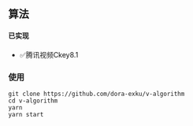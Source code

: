 ## 算法

#### 已实现

- ✅腾讯视频Ckey8.1

### 使用

 ```shell
git clone https://github.com/dora-exku/v-algorithm
cd v-algorithm
yarn
yarn start
```